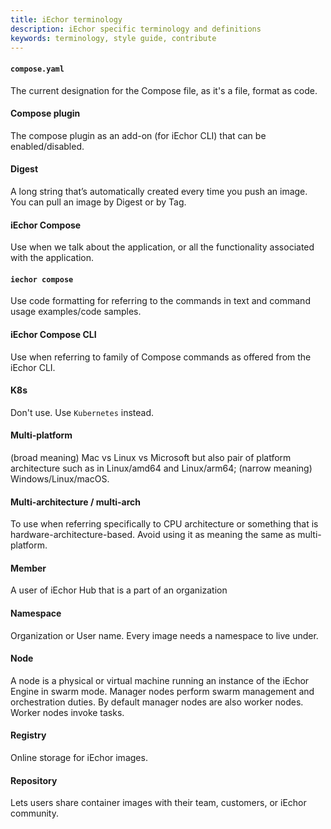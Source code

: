 ```yaml
---
title: iEchor terminology
description: iEchor specific terminology and definitions
keywords: terminology, style guide, contribute
---
```


#### `compose.yaml`

The current designation for the Compose file, as it's a file, format as code.

#### Compose plugin

The compose plugin as an add-on (for iEchor CLI) that can be enabled/disabled.

#### Digest

A long string that’s automatically created every time you push an image. You can pull an image by Digest or by Tag.

#### iEchor Compose

Use when we talk about the application, or all the functionality associated with the application.

#### `iechor compose`

Use code formatting for referring to the commands in text and command usage examples/code samples.

#### iEchor Compose CLI

Use when referring to family of Compose commands as offered from the iEchor CLI.

#### K8s

Don't use. Use `Kubernetes` instead.

#### Multi-platform

(broad meaning) Mac vs Linux vs Microsoft but also pair of platform architecture such as in Linux/amd64 and Linux/arm64; (narrow meaning) Windows/Linux/macOS.

#### Multi-architecture / multi-arch

To use when referring specifically to CPU architecture or something that is hardware-architecture-based. Avoid using it as meaning the same as multi-platform.

#### Member

A user of iEchor Hub that is a part of an organization

#### Namespace

Organization or User name. Every image needs a namespace to live under.

#### Node

A node is a physical or virtual machine running an instance of the iEchor Engine in swarm mode.
Manager nodes perform swarm management and orchestration duties. By default manager nodes are also worker nodes.
Worker nodes invoke tasks.

#### Registry

Online storage for iEchor images.

#### Repository

Lets users share container images with their team, customers, or iEchor community.